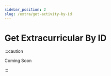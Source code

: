 ```yaml
---
sidebar_position: 2
slug: /extra/get-activity-by-id
---
```


# Get Extracurricular By ID

:::caution

Coming Soon

:::